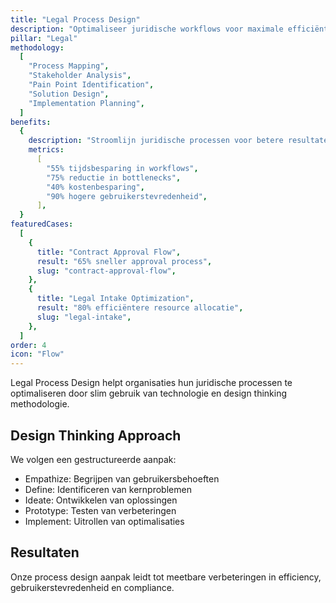 ```yaml
---
title: "Legal Process Design"
description: "Optimaliseer juridische workflows voor maximale efficiëntie"
pillar: "Legal"
methodology:
  [
    "Process Mapping",
    "Stakeholder Analysis",
    "Pain Point Identification",
    "Solution Design",
    "Implementation Planning",
  ]
benefits:
  {
    description: "Stroomlijn juridische processen voor betere resultaten en lagere kosten",
    metrics:
      [
        "55% tijdsbesparing in workflows",
        "75% reductie in bottlenecks",
        "40% kostenbesparing",
        "90% hogere gebruikerstevredenheid",
      ],
  }
featuredCases:
  [
    {
      title: "Contract Approval Flow",
      result: "65% sneller approval process",
      slug: "contract-approval-flow",
    },
    {
      title: "Legal Intake Optimization",
      result: "80% efficiëntere resource allocatie",
      slug: "legal-intake",
    },
  ]
order: 4
icon: "Flow"
---
```


Legal Process Design helpt organisaties hun juridische processen te optimaliseren door slim gebruik van technologie en design thinking methodologie.

## Design Thinking Approach

We volgen een gestructureerde aanpak:

- Empathize: Begrijpen van gebruikersbehoeften
- Define: Identificeren van kernproblemen
- Ideate: Ontwikkelen van oplossingen
- Prototype: Testen van verbeteringen
- Implement: Uitrollen van optimalisaties

## Resultaten

Onze process design aanpak leidt tot meetbare verbeteringen in efficiency, gebruikerstevredenheid en compliance.
